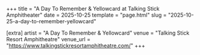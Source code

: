 +++
title = "A Day To Remember & Yellowcard at Talking Stick Amphitheater"
date = 2025-10-25
template = "page.html"
slug = "2025-10-25-a-day-to-remember-yellowcard"

[extra]
artist = "A Day To Remember & Yellowcard"
venue = "Talking Stick Resort Amphitheatre"
venue_url = "https://www.talkingstickresortamphitheatre.com/"
+++
